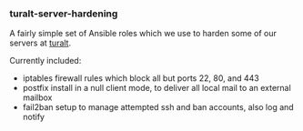### turalt-server-hardening

A fairly simple set of Ansible roles which we use to harden some of our servers
at [turalt](https://turalt.com).

Currently included:

 * iptables firewall rules which block all but ports 22, 80, and 443
 * postfix install in a null client mode, to deliver all local mail to an external mailbox
 * fail2ban setup to manage attempted ssh and ban accounts, also log and notify
